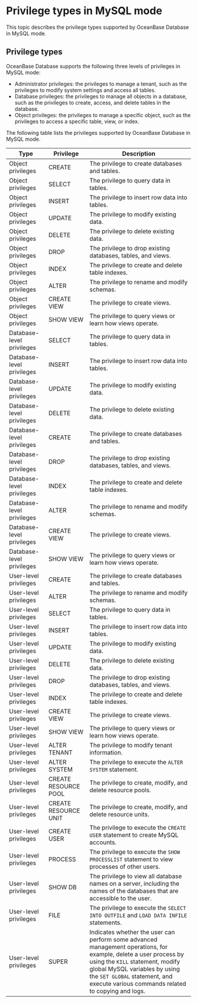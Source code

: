 # Privilege types in MySQL mode

This topic describes the privilege types supported by OceanBase Database in MySQL mode. 

## Privilege types

OceanBase Database supports the following three levels of privileges in MySQL mode:

* Administrator privileges: the privileges to manage a tenant, such as the privileges to modify system settings and access all tables. 
* Database privileges: the privileges to manage all objects in a database, such as the privileges to create, access, and delete tables in the database. 
* Object privileges: the privileges to manage a specific object, such as the privileges to access a specific table, view, or index. 

The following table lists the privileges supported by OceanBase Database in MySQL mode. 

| Type | Privilege | Description |
|------------------------|------------------------|-------------------------------------------------------------------------------------|
| Object privileges | CREATE | The privilege to create databases and tables.  |
| Object privileges | SELECT | The privilege to query data in tables.  |
| Object privileges | INSERT | The privilege to insert row data into tables.  |
| Object privileges | UPDATE | The privilege to modify existing data.  |
| Object privileges | DELETE | The privilege to delete existing data.  |
| Object privileges | DROP | The privilege to drop existing databases, tables, and views.  |
| Object privileges | INDEX | The privilege to create and delete table indexes.  |
| Object privileges | ALTER | The privilege to rename and modify schemas.  |
| Object privileges | CREATE VIEW | The privilege to create views.  |
| Object privileges | SHOW VIEW | The privilege to query views or learn how views operate.  |
| Database-level privileges | SELECT | The privilege to query data in tables.  |
| Database-level privileges | INSERT | The privilege to insert row data into tables.  |
| Database-level privileges | UPDATE | The privilege to modify existing data.  |
| Database-level privileges | DELETE | The privilege to delete existing data.  |
| Database-level privileges | CREATE | The privilege to create databases and tables.  |
| Database-level privileges | DROP | The privilege to drop existing databases, tables, and views.  |
| Database-level privileges | INDEX | The privilege to create and delete table indexes.  |
| Database-level privileges | ALTER | The privilege to rename and modify schemas.  |
| Database-level privileges | CREATE VIEW | The privilege to create views.  |
| Database-level privileges | SHOW VIEW | The privilege to query views or learn how views operate.  |
| User-level privileges | CREATE | The privilege to create databases and tables.  |
| User-level privileges | ALTER | The privilege to rename and modify schemas.  |
| User-level privileges | SELECT | The privilege to query data in tables.  |
| User-level privileges | INSERT | The privilege to insert row data into tables.  |
| User-level privileges | UPDATE | The privilege to modify existing data.  |
| User-level privileges | DELETE | The privilege to delete existing data.  |
| User-level privileges | DROP | The privilege to drop existing databases, tables, and views.  |
| User-level privileges | INDEX | The privilege to create and delete table indexes.  |
| User-level privileges | CREATE VIEW | The privilege to create views.  |
| User-level privileges | SHOW VIEW | The privilege to query views or learn how views operate.  |
| User-level privileges | ALTER TENANT | The privilege to modify tenant information.  |
| User-level privileges | ALTER SYSTEM | The privilege to execute the `ALTER SYSTEM` statement.  |
| User-level privileges | CREATE   RESOURCE POOL | The privilege to create, modify, and delete resource pools.  |
| User-level privileges | CREATE   RESOURCE UNIT | The privilege to create, modify, and delete resource units.  |
| User-level privileges | CREATE USER | The privilege to execute the `CREATE USER` statement to create MySQL accounts.  |
| User-level privileges | PROCESS | The privilege to execute the `SHOW PROCESSLIST` statement to view processes of other users.  |
| User-level privileges | SHOW DB | The privilege to view all database names on a server, including the names of the databases that are accessible to the user.  |
| User-level privileges | FILE | The privilege to execute the `SELECT INTO OUTFILE` and `LOAD DATA INFILE` statements.  |
| User-level privileges | SUPER | Indicates whether the user can perform some advanced management operations, for example, delete a user process by using the `KILL` statement, modify global MySQL variables by using the `SET GLOBAL` statement, and execute various commands related to copying and logs.  |
